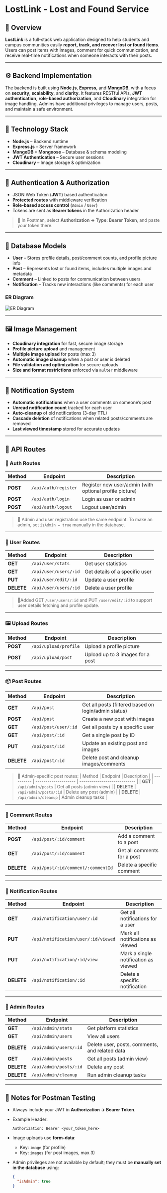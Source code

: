 
#  LostLink - Lost and Found Service

## 📘 Overview

**LostLink** is a full-stack web application designed to help students and campus communities easily **report, track, and recover lost or found items**.
Users can post items with images, comment for quick communication, and receive real-time notifications when someone interacts with their posts.

---

## ⚙️ Backend Implementation

The backend is built using **Node.js**, **Express**, and **MongoDB**, with a focus on **security**, **scalability**, and **clarity**.
It features RESTful APIs, **JWT authentication**, **role-based authorization**, and **Cloudinary** integration for image handling.
Admins have additional privileges to manage users, posts, and maintain a safe environment.

---

## 🧩 Technology Stack

* **Node.js** – Backend runtime
* **Express.js** – Server framework
* **MongoDB + Mongoose** – Database & schema modeling
* **JWT Authentication** – Secure user sessions
* **Cloudinary** – Image storage & optimization

---

## 🔐 Authentication & Authorization

* JSON Web Token (**JWT**) based authentication
* **Protected routes** with middleware verification
* **Role-based access control** (`Admin` / `User`)
* Tokens are sent as **Bearer tokens** in the Authorization header

> 🔸 In Postman, select **Authorization → Type: Bearer Token**, and paste your token there.

---

## 🧱 Database Models

* **User** – Stores profile details, post/comment counts, and profile picture info
* **Post** – Represents lost or found items, includes multiple images and metadata
* **Comment** – Linked to posts for communication between users
* **Notification** – Tracks new interactions (like comments) for each user
### ER Diagram
![ER Diagram](db_er_diagram.png)

---

## 🖼️ Image Management

* **Cloudinary integration** for fast, secure image storage
* **Profile picture upload** and management
* **Multiple image upload** for posts (max 3)
* **Automatic image cleanup** when a post or user is deleted
* **File validation and optimization** for secure uploads
* **Size and format restrictions** enforced via `multer` middleware

---

## 🔔 Notification System

* **Automatic notifications** when a user comments on someone’s post
* **Unread notification count** tracked for each user
* **Auto-cleanup** of old notifications (3-day TTL)
* **Cascade deletion** of notifications when related posts/comments are removed
* **Last viewed timestamp** stored for accurate updates

---

## 🚀 API Routes

### 🔑 Auth Routes

| Method   | Endpoint             | Description                                             |
| -------- | -------------------- | ------------------------------------------------------- |
| **POST** | `/api/auth/register` | Register new user/admin (with optional profile picture) |
| **POST** | `/api/auth/login`    | Login as user or admin                                  |
| **POST** | `/api/auth/logout`   | Logout user/admin                                       |

> 🔹 Admin and user registration use the same endpoint.
> To make an admin, set `isAdmin = true` manually in the database.

---

### 👤 User Routes

| Method     | Endpoint              | Description                    |
| ---------- | --------------------- | ------------------------------ |
| **GET**    | `/api/user/stats`     | Get user statistics            |
| **GET**    | `/api/user/users/:id` | Get details of a specific user |
| **PUT**    | `/api/user/edit/:id`  | Update a user profile          |
| **DELETE** | `/api/user/users/:id` | Delete a user profile          |

> 🔹Added GET `/user/users/:id` and PUT `/user/edit/:id` to support user details fetching and profile update.

---

### 🖼️ Upload Routes

| Method   | Endpoint              | Description                      |
| -------- | --------------------- | -------------------------------- |
| **POST** | `/api/upload/profile` | Upload a profile picture         |
| **POST** | `/api/upload/post`    | Upload up to 3 images for a post |

---

### 📦 Post Routes

| Method     | Endpoint             | Description                                          |
| ---------- | -------------------- | ---------------------------------------------------- |
| **GET**    | `/api/post`          | Get all posts (filtered based on login/admin status) |
| **POST**   | `/api/post`          | Create a new post with images                        |
| **GET**    | `/api/post/user/:id` | Get all posts by a specific user                     |
| **GET**    | `/api/post/:id`      | Get a single post by ID                              |
| **PUT**    | `/api/post/:id`      | Update an existing post and images                   |
| **DELETE** | `/api/post/:id`      | Delete post and cleanup images/comments              |

> 🔹 Admin-specific post routes:
> | Method     | Endpoint             | Description                  |
> | ---------- | -------------------- | ---------------------------- |
> | **GET**    | `/api/admin/posts`   | Get all posts (admin view)   |
> | **DELETE** | `/api/admin/posts/:id` | Delete any post (admin)    |
> | **DELETE** | `/api/admin/cleanup` | Admin cleanup tasks          |


---

### 💬 Comment Routes

| Method     | Endpoint                           | Description                 |
| ---------- | ---------------------------------- | --------------------------- |
| **POST**   | `/api/post/:id/comment`            | Add a comment to a post     |
| **GET**    | `/api/post/:id/comment`            | Get all comments for a post |
| **DELETE** | `/api/post/:id/comment/:commentId` | Delete a specific comment   |

---

### 🔔 Notification Routes

| Method     | Endpoint                            | Description                          |
| ---------- | ----------------------------------- | ------------------------------------ |
| **GET**    | `/api/notification/user/:id`        | Get all notifications for a user     |
| **PUT**    | `/api/notification/user/:id/viewed` | Mark all notifications as viewed     |
| **PUT**    | `/api/notification/:id/view`        | Mark a single notification as viewed |
| **DELETE** | `/api/notification/:id`             | Delete a specific notification       |

---


### 🧠 Admin Routes

| Method     | Endpoint               | Description                                    |
| ---------- | ---------------------- | ---------------------------------------------- |
| **GET**    | `/api/admin/stats`     | Get platform statistics                        |
| **GET**    | `/api/admin/users`     | View all users                                 |
| **DELETE** | `/api/admin/users/:id` | Delete user, posts, comments, and related data |
| **GET**    | `/api/admin/posts`     | Get all posts (admin view)                     |
| **DELETE** | `/api/admin/posts/:id` | Delete any post                                |
| **DELETE** | `/api/admin/cleanup`   | Run admin cleanup tasks                        |

---



## 🧾 Notes for Postman Testing

* Always include your JWT in **Authorization → Bearer Token**.
* Example Header:

  ```
  Authorization: Bearer <your_token_here>
  ```
* Image uploads use **form-data**:

  * Key: `image` (for profile)
  * Key: `images` (for post images, max 3)
* Admin privileges are not available by default; they must be **manually set in the database** using:

  ```json
  {
    "isAdmin": true
  }
  ```
#   
